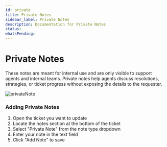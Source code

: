 ```yaml
---
id: private
title: Private Notes
sidebar_label: Private Notes
description: Documentation for Private Notes
status: 
whatsPending: 
---
```


# Private Notes

These notes are meant for internal use and are only visible to support agents and internal teams. Private notes help agents discuss resolutions, strategies, or ticket progress without exposing the details to the requester.


![privateNote](/img/Helpdesk/privateNote.png)

### Adding Private Notes

1. Open the ticket you want to update
2. Locate the notes section at the bottom of the ticket
3. Select "Private Note" from the note type dropdown
4. Enter your note in the text field
5. Click "Add Note" to save

